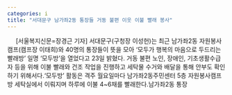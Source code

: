 ```yaml
---
categories: i
title: "서대문구 남가좌2동 통장들 거동 불편 이웃 이불 빨래 봉사"
---
```

&nbsp;&nbsp;&nbsp;&nbsp; [서울복지신문=장경근 기자] 서대문구(구청장 이성헌)는 최근 남가좌2동 자원봉사캠프(캠프장 이태희)와 40명의 통장들이 뜻을 모아 ‘모두가 행복의 마음으로 두드리는 빨래방’ 일명 ‘모두방’을 열었다고 23일 밝혔다. 거동 불편 노인, 장애인, 기초생활수급자 등을 위해 이불 빨래와 건조 작업을 진행하고 세탁물 수거와 배달을 통해 안부도 확인하기 위해서다.‘모두방’ 활동은 격주 월요일마다 남가좌2동주민센터 5층 자원봉사캠프방 세탁실에서 이뤄지며 하루에 이불 4~6채를 빨래한다.남가좌2동 통장